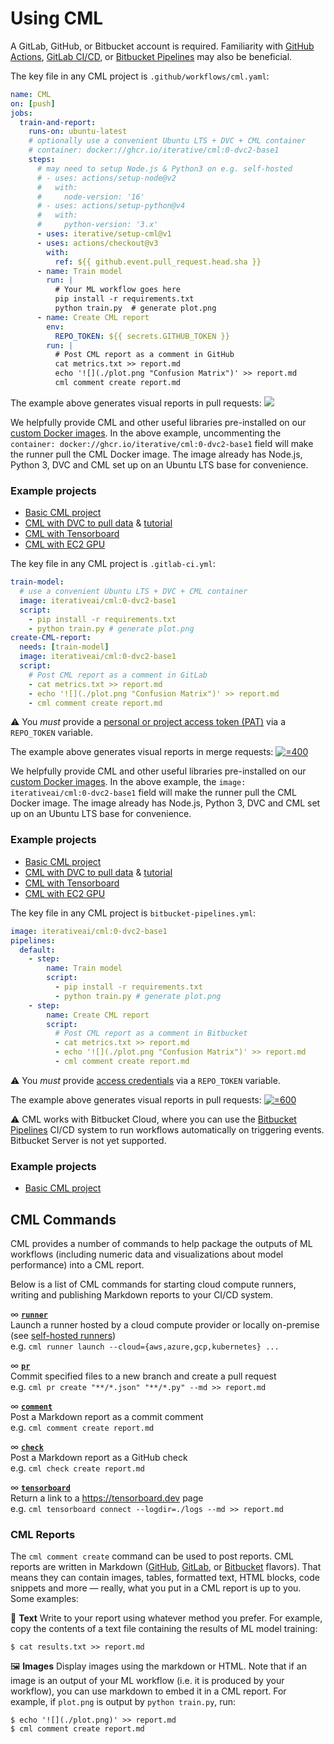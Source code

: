 # Using CML

A GitLab, GitHub, or Bitbucket account is required. Familiarity with
[GitHub Actions](https://help.github.com/en/actions),
[GitLab CI/CD](https://about.gitlab.com/stages-devops-lifecycle/continuous-integration),
or [Bitbucket Pipelines](https://bitbucket.org/product/features/pipelines) may
also be beneficial.

<toggle>
<tab title="GitHub">

The key file in any CML project is `.github/workflows/cml.yaml`:

```yaml
name: CML
on: [push]
jobs:
  train-and-report:
    runs-on: ubuntu-latest
    # optionally use a convenient Ubuntu LTS + DVC + CML container
    # container: docker://ghcr.io/iterative/cml:0-dvc2-base1
    steps:
      # may need to setup Node.js & Python3 on e.g. self-hosted
      # - uses: actions/setup-node@v2
      #   with:
      #     node-version: '16'
      # - uses: actions/setup-python@v4
      #   with:
      #     python-version: '3.x'
      - uses: iterative/setup-cml@v1
      - uses: actions/checkout@v3
        with:
          ref: ${{ github.event.pull_request.head.sha }}
      - name: Train model
        run: |
          # Your ML workflow goes here
          pip install -r requirements.txt
          python train.py  # generate plot.png
      - name: Create CML report
        env:
          REPO_TOKEN: ${{ secrets.GITHUB_TOKEN }}
        run: |
          # Post CML report as a comment in GitHub
          cat metrics.txt >> report.md
          echo '![](./plot.png "Confusion Matrix")' >> report.md
          cml comment create report.md
```

The example above generates visual reports in pull requests:
[![](/img/cml_first_report.png)](https://github.com/iterative/cml_base_case/pull/2)

We helpfully provide CML and other useful libraries pre-installed on our
[custom Docker images](/doc/self-hosted-runners#docker-images). In the above
example, uncommenting the
`container: docker://ghcr.io/iterative/cml:0-dvc2-base1` field will make the
runner pull the CML Docker image. The image already has Node.js, Python 3, DVC
and CML set up on an Ubuntu LTS base for convenience.

### Example projects

- [Basic CML project](https://github.com/iterative/cml_base_case)
- [CML with DVC to pull data](https://github.com/iterative/cml_dvc_case) &
  [tutorial](/doc/cml-with-dvc?tab=GitHub)
- [CML with Tensorboard](https://github.com/iterative/cml_tensorboard_case)
- [CML with EC2 GPU](https://github.com/iterative/cml_cloud_case)

</tab>
<tab title="GitLab">

The key file in any CML project is `.gitlab-ci.yml`:

```yaml
train-model:
  # use a convenient Ubuntu LTS + DVC + CML container
  image: iterativeai/cml:0-dvc2-base1
  script:
    - pip install -r requirements.txt
    - python train.py # generate plot.png
create-CML-report:
  needs: [train-model]
  image: iterativeai/cml:0-dvc2-base1
  script:
    # Post CML report as a comment in GitLab
    - cat metrics.txt >> report.md
    - echo '![](./plot.png "Confusion Matrix")' >> report.md
    - cml comment create report.md
```

⚠️ You _must_ provide a
[personal or project access token (PAT)](/doc/self-hosted-runners#personal-access-token)
via a `REPO_TOKEN` variable.

The example above generates visual reports in merge requests:
[![](/img/GitLab_CML_report.png '=400')](https://gitlab.com/iterative.ai/cml-base-case/-/merge_requests/3)

We helpfully provide CML and other useful libraries pre-installed on our
[custom Docker images](/doc/self-hosted-runners#docker-images). In the above
example, the `image: iterativeai/cml:0-dvc2-base1` field will make the runner
pull the CML Docker image. The image already has Node.js, Python 3, DVC and CML
set up on an Ubuntu LTS base for convenience.

### Example projects

- [Basic CML project](https://gitlab.com/iterative.ai/cml-base-case)
- [CML with DVC to pull data](https://gitlab.com/iterative.ai/cml-dvc-case) &
  [tutorial](/doc/cml-with-dvc?tab=GitLab)
- [CML with Tensorboard](https://gitlab.com/iterative.ai/cml-tensorboard-case)
- [CML with EC2 GPU](https://gitlab.com/iterative.ai/cml-cloud-case)

</tab>
<tab title="Bitbucket">

The key file in any CML project is `bitbucket-pipelines.yml`:

```yaml
image: iterativeai/cml:0-dvc2-base1
pipelines:
  default:
    - step:
        name: Train model
        script:
          - pip install -r requirements.txt
          - python train.py # generate plot.png
    - step:
        name: Create CML report
        script:
          # Post CML report as a comment in Bitbucket
          - cat metrics.txt >> report.md
          - echo '![](./plot.png "Confusion Matrix")' >> report.md
          - cml comment create report.md
```

⚠️ You _must_ provide
[access credentials](/doc/self-hosted-runners#personal-access-token) via a
`REPO_TOKEN` variable.

The example above generates visual reports in pull requests:
[![](/img/bitbucket_cloud_pr.png '=600')](https://bitbucket.org/iterative-ai/cml-base-case/pull-requests/2)

⚠️ CML works with Bitbucket Cloud, where you can use the
[Bitbucket Pipelines](https://bitbucket.org/product/features/pipelines) CI/CD
system to run workflows automatically on triggering events. Bitbucket Server is
not yet supported.

### Example projects

- [Basic CML project](https://bitbucket.org/iterative-ai/cml-base-case)

</tab>
</toggle>

## CML Commands

CML provides a number of commands to help package the outputs of ML workflows
(including numeric data and visualizations about model performance) into a CML
report.

Below is a list of CML commands for starting cloud compute runners, writing and
publishing Markdown reports to your CI/CD system.

∞ **[`runner`](/doc/ref/runner)**\
Launch a runner hosted by a cloud compute provider or locally on-premise (see [self-hosted runners](/doc/self-hosted-runners))\
e.g. `cml runner launch --cloud={aws,azure,gcp,kubernetes} ...`

∞ **[`pr`](/doc/ref/pr)**\
Commit specified files to a new branch and create a pull request\
e.g. `cml pr create "**/*.json" "**/*.py" --md >> report.md`

∞ **[`comment`](/doc/ref/comment)**\
Post a Markdown report as a commit comment\
e.g. `cml comment create report.md`

∞ **[`check`](/doc/ref/check)**\
Post a Markdown report as a GitHub check\
e.g. `cml check create report.md`

∞ **[`tensorboard`](/doc/ref/tensorboard)**\
Return a link to a <https://tensorboard.dev> page\
e.g. `cml tensorboard connect --logdir=./logs --md >> report.md`

### CML Reports

The `cml comment create` command can be used to post reports. CML reports are
written in Markdown ([GitHub](https://github.github.com/gfm),
[GitLab](https://docs.gitlab.com/ee/user/markdown.html), or
[Bitbucket](https://confluence.atlassian.com/bitbucketserver/markdown-syntax-guide-776639995.html)
flavors). That means they can contain images, tables, formatted text, HTML
blocks, code snippets and more — really, what you put in a CML report is up to
you. Some examples:

📝 **Text** Write to your report using whatever method you prefer. For example,
copy the contents of a text file containing the results of ML model training:

```cli
$ cat results.txt >> report.md
```

🖼️ **Images** Display images using the markdown or HTML. Note that if an image
is an output of your ML workflow (i.e. it is produced by your workflow), you can
use markdown to embed it in a CML report. For example, if `plot.png` is output
by `python train.py`, run:

```cli
$ echo '![](./plot.png)' >> report.md
$ cml comment create report.md
```

